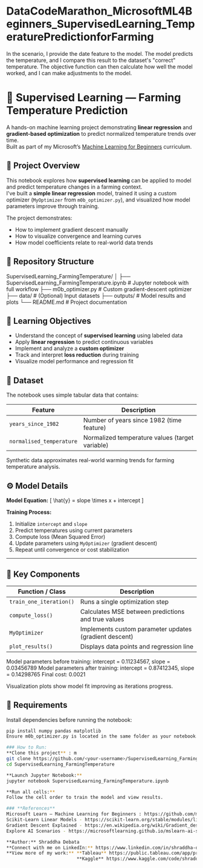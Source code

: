 # DataCodeMarathon_MicrosoftML4Beginners_SupervisedLearning_TemperaturePredictionforFarming
In the scenario, I provide the date feature to the model. The model predicts the temperature, and I compare this result to the dataset's "correct" temperature. The objective function can then calculate how well the model worked, and I can make adjustments to the model.

# 🌾 Supervised Learning — Farming Temperature Prediction

A hands-on machine learning project demonstrating **linear regression** and **gradient-based optimization** to predict normalized temperature trends over time.  
Built as part of my Microsoft’s [Machine Learning for Beginners](https://github.com/microsoft/ML-For-Beginners) curriculum.

## 🧠 Project Overview

This notebook explores how **supervised learning** can be applied to model and predict temperature changes in a farming context.  
I've built a **simple linear regression** model, trained it using a custom optimizer (`MyOptimizer` from `m0b_optimizer.py`), and visualized how model parameters improve through training.

The project demonstrates:

- How to implement gradient descent manually  
- How to visualize convergence and learning curves  
- How model coefficients relate to real-world data trends

## 📁 Repository Structure
SupervisedLearning_FarmingTemperature/
│
├── SupervisedLearning_FarmingTemperature.ipynb # Jupyter notebook with full workflow
├── m0b_optimizer.py # Custom gradient-descent optimizer
├── data/ # (Optional) Input datasets
├── outputs/ # Model results and plots
└── README.md # Project documentation

## 🎯 Learning Objectives

- Understand the concept of **supervised learning** using labeled data  
- Apply **linear regression** to predict continuous variables  
- Implement and analyze a **custom optimizer**  
- Track and interpret **loss reduction** during training  
- Visualize model performance and regression fit

## 🧩 Dataset

The notebook uses simple tabular data that contains:

| Feature | Description |
|----------|--------------|
| `years_since_1982` | Number of years since 1982 (time feature) |
| `normalised_temperature` | Normalized temperature values (target variable) |

Synthetic data approximates real-world warming trends for farming temperature analysis.

## ⚙️ Model Details

**Model Equation:**
\[
\hat{y} = slope \times x + intercept
\]

**Training Process:**

1. Initialize `intercept` and `slope`
2. Predict temperatures using current parameters  
3. Compute loss (Mean Squared Error)  
4. Update parameters using `MyOptimizer` (gradient descent)  
5. Repeat until convergence or cost stabilization

---

## 🧮 Key Components

| Function / Class | Description |
|------------------|-------------|
| `train_one_iteration()` | Runs a single optimization step |
| `compute_loss()` | Calculates MSE between predictions and true values |
| `MyOptimizer` | Implements custom parameter updates (gradient descent) |
| `plot_results()` | Displays data points and regression line |

Model parameters before training: intercept = 0.11234567, slope = 0.03456789
Model parameters after training: intercept = 0.87412345, slope = 0.14298765
Final cost: 0.0021

Visualization plots show model fit improving as iterations progress.

## 🧰 Requirements
Install dependencies before running the notebook:

```bash
pip install numpy pandas matplotlib
Ensure m0b_optimizer.py is located in the same folder as your notebook.

### How to Run:
**Clone this project** : m
git clone https://github.com/<your-username>/SupervisedLearning_FarmingTemperature.git
cd SupervisedLearning_FarmingTemperature

**Launch Jupyter Notebook:**
jupyter notebook SupervisedLearning_FarmingTemperature.ipynb

**Run all cells:**
Follow the cell order to train the model and view results.

### **References**
Microsoft Learn — Machine Learning for Beginners : https://github.com/microsoft/ML-For-Beginners?utm_source=chatgpt.com
Scikit-Learn Linear Models - https://scikit-learn.org/stable/modules/linear_model.html
Gradient Descent Explained - https://en.wikipedia.org/wiki/Gradient_descent
Explore AI Scenarios - https://microsoftlearning.github.io/mslearn-ai-sims/Instructions/Labs/01-explore-ml.html

**Author:** Shraddha Debata
**Connect with me on LinkedIn:** https://www.linkedin.com/in/shraddha-debata-59726094
**View more of my work:** **Tableau** https://public.tableau.com/app/profile/shraddha.debata2941/vizzes
                          **Kaggle** https://www.kaggle.com/code/shraddhadebata/notebooke11b1b1723
